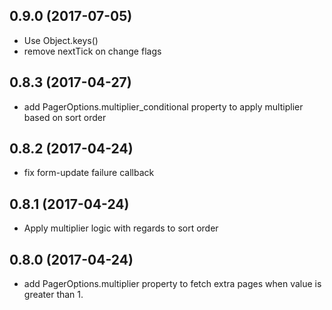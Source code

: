 ## 0.9.0 (2017-07-05)

* Use Object.keys()
* remove nextTick on change flags

## 0.8.3 (2017-04-27)

* add PagerOptions.multiplier_conditional property to apply multiplier based on sort order

## 0.8.2 (2017-04-24)

* fix form-update failure callback

## 0.8.1 (2017-04-24)

* Apply multiplier logic with regards to sort order

## 0.8.0 (2017-04-24)

* add PagerOptions.multiplier property to fetch extra pages when value is greater than 1.

